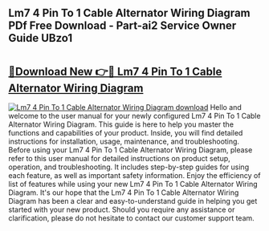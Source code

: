 ## Lm7 4 Pin To 1 Cable Alternator Wiring Diagram PDf Free Download - Part-ai2 Service Owner Guide UBzo1

# <h2><a href="http://dfj42a.blite.top/?on=Lm7+4+Pin+To+1+Cable+Alternator+Wiring+Diagram">🔗Download New 👉🔴 Lm7 4 Pin To 1 Cable Alternator Wiring Diagram</a></h2>

[![Lm7 4 Pin To 1 Cable Alternator Wiring Diagram download](https://i.imgur.com/lujVjoI.png)](http://dfj42a.blite.top/?on=Lm7+4+Pin+To+1+Cable+Alternator+Wiring+Diagram)
Hello and welcome to the user manual for your newly configured Lm7 4 Pin To 1 Cable Alternator Wiring Diagram. This guide is here to help you master the functions and capabilities of your product. Inside, you will find detailed instructions for installation, usage, maintenance, and troubleshooting. Before using your Lm7 4 Pin To 1 Cable Alternator Wiring Diagram, please refer to this user manual for detailed instructions on product setup, operation, and troubleshooting. It includes step-by-step guides for using each feature, as well as important safety information. Enjoy the efficiency of list of features while using your new Lm7 4 Pin To 1 Cable Alternator Wiring Diagram. It's our hope that the Lm7 4 Pin To 1 Cable Alternator Wiring Diagram has been a clear and easy-to-understand guide in helping you get started with your new product. Should you require any assistance or clarification, please do not hesitate to contact our customer support team.
